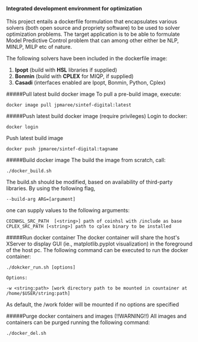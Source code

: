 #### Integrated development environment for optimization
This project entails a dockerfile formulation that encapsulates various solvers (both open source and propriety software)
to be used to solver optimization problems. The target application is to be able to formulate Model Predictive Control 
problem that can among other either be NLP, MINLP, MILP etc of nature.

The following solvers have been included in the dockerfile image:
    
 1. **Ipopt** (build with **HSL** libraries if supplied)
 2. **Bonmin** (build with **CPLEX** for MIQP, if supplied)
 3. **Casadi** (interfaces enabled are Ipopt, Bonmin, Python, Cplex)
 
 #####Pull latest build docker image
 To pull a pre-build image, execute:
 
    docker image pull jpmaree/sintef-digital:latest
 
 #####Push latest build docker image (require privileges)
 Login to docker:
 
    docker login
    
 Push latest build image
 
    docker push jpmaree/sintef-digital:tagname
 
 #####Build docker image
 The build the image from scratch, call:
 
    ./docker_build.sh
    
The build.sh should be modified, based on availability of third-party libraries. By using the following flag,
 
    --build-arg ARG=[argument]
    
one can supply values to the following arguments:
    
    COINHSL_SRC_PATH  [<string>] path of coinhsl with /include as base
    CPLEX_SRC_PATH [<string>] path to cplex binary to be installed
    
 #####Run docker container
  The docker container will share the host's XServer to display GUI (ie., matplotlib.pyplot visualization) in the 
  foreground of the host pc. The following command can be executed to run the docker container:
  
    ./dokcker_run.sh [options] 
    
    Options:
    
    -w <string:path> [work directory path to be mounted in countainer at /home/$USER/string:path]
    
As default, the /work folder will be mounted if no options are specified 
    
 #####Purge docker containers and images (!!WARNING!!)
 All images and containers can be purged running the following command:
 
    ./docker_del.sh
 
